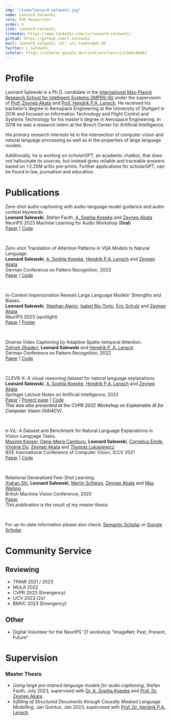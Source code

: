 ```yaml
---
img: "/team/leonard-salewski.jpg"
name: Leonard Salewski
role: PhD Researcher
order: 4
link: leonard-salewski
linkedin: https://www.linkedin.com/in/leonard-salewski/
github: https://github.com/l-salewski
mail: leonard.salewski (at) uni-tuebingen.de
twitter: L_Salewski
scholar: https://scholar.google.de/citations?user=jJz3mXcAAAAJ
---
```


# Profile

Leonard Salewski is a Ph.D. candidate in the [International Max-Planck Research School for Intelligent Systems (IMPRS-IS)](https://imprs.is.mpg.de/) under the supervision of [Prof. Zeynep Akata](https://www.eml-unitue.de/people/zeynep-akata) and [Prof. Hendrik P.A. Lensch](https://uni-tuebingen.de/fakultaeten/mathematisch-naturwissenschaftliche-fakultaet/fachbereiche/informatik/lehrstuehle/computergrafik/lehrstuhl/mitarbeiter/prof-dr-ing-hendrik-lensch/). He received his bachelor’s degree in Aerospace Engineering at the University of Stuttgart in 2016 and focused on Information Technology and Flight Control and Systems Technology for his master’s degree in Aerospace Engineering. In 2018 he was a research intern at the Bosch Center for Artificial Intelligence.

His primary research interests lie in the intersection of computer vision and natural language processing as well as in the properties of large language models.

Additionally, he is working on *scholarGPT*, an academic chatbot, that does not hallucinate its sources, but instead gives reliable and traceable answers based on >2.25M arXiv pre-prints. Further applications for scholarGPT, can be found in law, journalism and education.

# Publications

Zero-shot audio captioning with audio-language model guidance and audio context keywords.\
**Leonard Salewski**, Stefan Fauth, [A. Sophia Koepke](https://akoepke.github.io/) and [Zeynep Akata](https://www.eml-unitue.de/people/zeynep-akata)\
NeurIPS 2023 Machine Learning for Audio Workshop (**Oral**)\
[Paper](https://arxiv.org/pdf/2311.08396v1.pdf) | [Code](https://github.com/ExplainableML/ZerAuCap)

&nbsp;

Zero-shot Translation of Attention Patterns in VQA Models to Natural Language.\
**Leonard Salewski**, [A. Sophia Koepke](https://akoepke.github.io/), [Hendrik P.A. Lensch](https://uni-tuebingen.de/fakultaeten/mathematisch-naturwissenschaftliche-fakultaet/fachbereiche/informatik/lehrstuehle/computergrafik/lehrstuhl/mitarbeiter/prof-dr-ing-hendrik-lensch/) and [Zeynep Akata](https://www.eml-unitue.de/people/zeynep-akata)\
German Conference on Pattern Recognition, 2023\
[Paper](https://www.dagm-gcpr.de/fileadmin/dagm-gcpr/pictures/2023_Heidelberg/Paper_MainTrack/024.pdf) | [Code](https://github.com/ExplainableML/ZS-A2T)

&nbsp;

In-Context Impersonation Reveals Large Language Models' Strengths and Biases.\
**Leonard Salewski**, [Stephan Alaniz](https://www.eml-unitue.de/people/stephan-alaniz), [Isabel Rio-Torto](https://www.eml-unitue.de/people/isabel-rio-torto), [Eric Schulz](https://www.kyb.tuebingen.mpg.de/person/103915/2537) and [Zeynep Akata](https://www.eml-unitue.de/people/zeynep-akata)\
NeurIPS 2023 (*spotlight*)\
[Paper](https://arxiv.org/pdf/2305.14930.pdf) | [Poster](<https://www.eml-unitue.de/publications/in-context-impersonation/NeurIPS 2023 Poster In-context impersonation - Draft 3c-1-3.pdf>)

&nbsp;

Diverse Video Captioning by Adaptive Spatio-temporal Attention.\
[Zohreh Ghaderi](https://uni-tuebingen.de/fakultaeten/mathematisch-naturwissenschaftliche-fakultaet/fachbereiche/informatik/lehrstuehle/computergrafik/lehrstuhl/mitarbeiter/zohreh-ghaderi/), **Leonard Salewski** and [Hendrik P. A. Lensch](https://uni-tuebingen.de/fakultaeten/mathematisch-naturwissenschaftliche-fakultaet/fachbereiche/informatik/lehrstuehle/computergrafik/lehrstuhl/mitarbeiter/prof-dr-ing-hendrik-lensch/)\
German Conference on Pattern Recognition, 2022\
[Paper](https://arxiv.org/pdf/2208.09266.pdf) | [Code](https://github.com/zohrehghaderi/vasta)

&nbsp;

CLEVR-X: A visual reasoning dataset for natural language explanations.\
**Leonard Salewski**, [A. Sophia Koepke](https://akoepke.github.io/), [Hendrik P.A. Lensch](https://uni-tuebingen.de/fakultaeten/mathematisch-naturwissenschaftliche-fakultaet/fachbereiche/informatik/lehrstuehle/computergrafik/lehrstuhl/mitarbeiter/prof-dr-ing-hendrik-lensch/) and [Zeynep Akata](https://www.eml-unitue.de/people/zeynep-akata)\
Springer Lecture Notes on Artificial Intelligence, 2022\
[Paper](https://arxiv.org/pdf/2204.02380.pdf) | [Project page](https://explainableml.github.io/CLEVR-X/) | [Code](https://github.com/ExplainableML/CLEVR-X)\
<span style="color:black; font-style:italic">This was also presented at the CVPR 2022 Workshop on Explainable AI for Computer Vision (XAI4CV).</span>

&nbsp;

e-ViL: A Dataset and Benchmark for Natural Language Explanations in Vision-Language Tasks.\
[Maxime Kayser](https://www.bdi.ox.ac.uk/Team/maxime-kayser), [Oana-Maria Camburu](https://www.cs.ox.ac.uk/people/oana-maria.camburu/), **Leonard Salewski**, [Cornelius Emde](https://www.bdi.ox.ac.uk/Team/cornelius-emde), [Virginie Do](https://virginie-do.github.io/), [Zeynep Akata](https://www.eml-unitue.de/people/zeynep-akata) and [Thomas Lukasiewicz](https://www.cs.ox.ac.uk/people/thomas.lukasiewicz/)\
IEEE International Conference of Computer Vision, ICCV 2021\
[Paper](https://arxiv.org/pdf/2105.03761.pdf) | [Code](https://github.com/maximek3/e-ViL)

&nbsp;

Relational Generalized Few-Shot Learning.\
[Xiahan Shi](https://ivi.fnwi.uva.nl/uvaboschdeltalab/team-details/xiahan-shi/), **Leonard Salewski**, [Martin Schiegg](https://www.bosch-ai.com/about-us/our-people/martin-schiegg/), [Zeynep Akata](https://www.eml-unitue.de/people/zeynep-akata) and [Max Welling](https://staff.fnwi.uva.nl/m.welling/)\
British Machine Vision Conference, 2020\
[Paper](https://arxiv.org/pdf/1907.09557.pdf)\
*This publication is the result of my master thesis.*

&nbsp;

For up-to-date information please also check: [Semantic Scholar](https://www.semanticscholar.org/author/Leonard-Salewski/151097297) or [Google Scholar](https://scholar.google.de/citations?user=jJz3mXcAAAAJ).

# Community Service

## Reviewing

- TPAMI 2021 / 2023
- MULA 2022
- CVPR 2023 (Emergency)
- IJCV 2023 (2x)
- BMVC 2023 (Emergency)

## Other

- Digital Volunteer for the NeurIPS '21 workshop "ImageNet: Past, Present, Future"

# Supervision

### Master Thesis

- *Using large pre-trained language models for audio captioning*, Stefan Fauth, July 2023, supervised with [Dr. A. Sophia Koepke](https://akoepke.github.io/) and [Prof. Dr. Zeynep Akata](https://www.eml-unitue.de/people/zeynep-akata).
- *Infilling of Structured Documents through Causally Masked Language Modelling*, Jan Quintus, Jan 2023, supervised with [Prof. Dr. Hendrik P.A. Lensch](https://uni-tuebingen.de/fakultaeten/mathematisch-naturwissenschaftliche-fakultaet/fachbereiche/informatik/lehrstuehle/computergrafik/lehrstuhl/mitarbeiter/prof-dr-ing-hendrik-lensch/)
